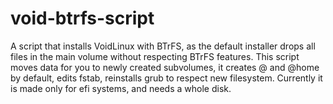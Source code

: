 # void-btrfs-script
A script that installs VoidLinux with BTrFS, as the default installer drops all files in the main volume without respecting BTrFS features.
This script moves data for you to newly created subvolumes, it creates @ and @home by default, edits fstab, reinstalls grub to respect new filesystem.
Currently it is made only for efi systems, and needs a whole disk.
